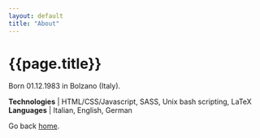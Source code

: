 ```yaml
---
layout: default
title: "About"
---
```


# {{page.title}}

Born 01.12.1983 in Bolzano (Italy).

**Technologies** | HTML/CSS/Javascript, SASS, Unix bash scripting, LaTeX 
**Languages**    | Italian, English, German



Go back [home](/).
